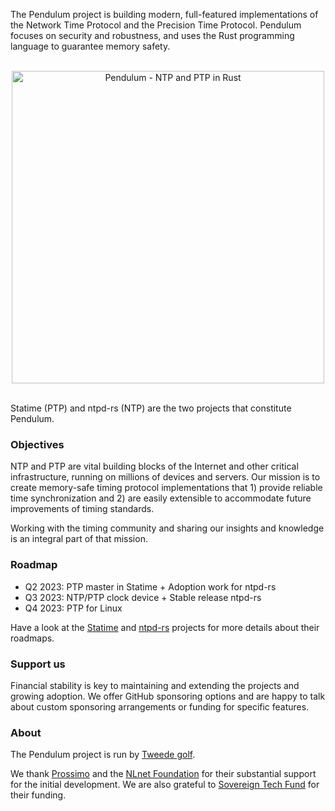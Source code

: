 The Pendulum project is building modern, full-featured implementations of the Network Time Protocol and the Precision Time Protocol. Pendulum focuses on security and robustness, and uses the Rust programming language to guarantee memory safety. 

<p align="center" >
<br />
<img width="500px" alt="Pendulum - NTP and PTP in Rust" src="https://raw.githubusercontent.com/pendulum-project/.github/main/profile/pendulum-illustration-v3.jpg" />
<br /><br />
</p>

Statime (PTP) and ntpd-rs (NTP) are the two projects that constitute Pendulum.

### Objectives

NTP and PTP are vital building blocks of the Internet and other critical infrastructure, running on millions of devices and servers. Our mission is to create memory-safe timing protocol implementations that 1) provide reliable time synchronization and 2) are easily extensible to accommodate future improvements of timing standards.

Working with the timing community and sharing our insights and knowledge is an integral part of that mission.

### Roadmap

- Q2 2023: PTP master in Statime + Adoption work for ntpd-rs
- Q3 2023: NTP/PTP clock device + Stable release ntpd-rs
- Q4 2023: PTP for Linux

Have a look at the [Statime](https://github.com/pendulum-project/statime) and [ntpd-rs](https://github.com/memorysafety/ntpd-rs) projects for more details about their roadmaps.

### Support us

Financial stability is key to maintaining and extending the projects and growing adoption. We offer GitHub sponsoring options and are happy to talk about custom sponsoring arrangements or funding for specific features.

### About

The Pendulum project is run by [Tweede golf](https://tweedegolf.nl/en).

We thank [Prossimo](https://www.memorysafety.org/) and the [NLnet Foundation](https://nlnet.nl/) for their substantial support for the initial development. We are also grateful to [Sovereign Tech Fund](https://sovereigntechfund.de/en/) for their funding.

